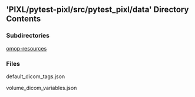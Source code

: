 ## 'PIXL/pytest-pixl/src/pytest_pixl/data' Directory Contents

### Subdirectories

[omop-resources](./omop-resources/README.md)

### Files

default_dicom_tags.json

volume_dicom_variables.json

